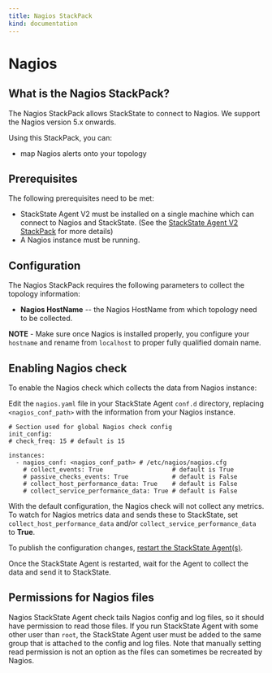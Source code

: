 ```yaml
---
title: Nagios StackPack
kind: documentation
---
```


# Nagios

## What is the Nagios StackPack?

The Nagios StackPack allows StackState to connect to Nagios. We support the Nagios version 5.x onwards.

Using this StackPack, you can:

* map Nagios alerts onto your topology

## Prerequisites

The following prerequisites need to be met:

* StackState Agent V2 must be installed on a single machine which can connect to Nagios and StackState. \(See the [StackState Agent V2 StackPack](agent.md) for more details\)
* A Nagios instance must be running.

## Configuration

The Nagios StackPack requires the following parameters to collect the topology information:

* **Nagios HostName** -- the Nagios HostName from which topology need to be collected.

**NOTE** - Make sure once Nagios is installed properly, you configure your `hostname` and rename from `localhost` to proper fully qualified domain name.

## Enabling Nagios check

To enable the Nagios check which collects the data from Nagios instance:

Edit the `nagios.yaml` file in your StackState Agent `conf.d` directory, replacing `<nagios_conf_path>` with the information from your Nagios instance.

```text
# Section used for global Nagios check config
init_config:
# check_freq: 15 # default is 15

instances:
  - nagios_conf: <nagios_conf_path> # /etc/nagios/nagios.cfg
    # collect_events: True                   # default is True
    # passive_checks_events: True            # default is False
    # collect_host_performance_data: True    # default is False
    # collect_service_performance_data: True # default is False
```

With the default configuration, the Nagios check will not collect any metrics. To watch for Nagios metrics data and sends these to StackState, set `collect_host_performance_data` and/or `collect_service_performance_data` to **True**.

To publish the configuration changes, [restart the StackState Agent\(s\)](/stackpacks/integrations/agent.md#start-stop-restart-the-stackstate-agent).

Once the StackState Agent is restarted, wait for the Agent to collect the data and send it to StackState.

## Permissions for Nagios files

Nagios StackState Agent check tails Nagios config and log files, so it should have permission to read those files. If you run StackState Agent with some other user than `root`, the StackState Agent user must be added to the same group that is attached to the config and log files. Note that manually setting read permission is not an option as the files can sometimes be recreated by Nagios.

